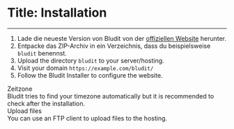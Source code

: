 # Title: Installation
<!-- Position: 3 -->
---
1. Lade die neueste Version von Bludit von der [offiziellen Website](https://www.bludit.com/de/) herunter.
2. Entpacke das ZIP-Archiv in ein Verzeichnis, dass du beispielsweise `bludit` benennst.
3. Upload the directory `bludit` to your server/hosting.
4. Visit your domain `https://example.com/bludit/`
5. Follow the Bludit Installer to configure the website.

<div class="note">
<div class="title">Zeitzone</div>
Bludit tries to find your timezone automatically but it is recommended to check after the installation.
</div>

<div class="note">
<div class="title">Upload files</div>
You can use an FTP client to upload files to the hosting.
</div>
